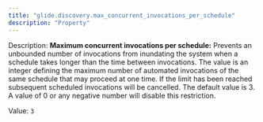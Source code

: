 ```yaml
---
title: "glide.discovery.max_concurrent_invocations_per_schedule"
description: "Property"
---
```


Description: <b>Maximum concurrent invocations per schedule:</b> Prevents an unbounded number of invocations from inundating the system when a schedule takes longer than the time between invocations. The value is an integer defining the maximum number of automated invocations of the same schedule that may proceed at one time. If the limit has been reached subsequent scheduled invocations will be cancelled. The default value is 3. A value of 0 or any negative number will disable this restriction.

Value: `3`